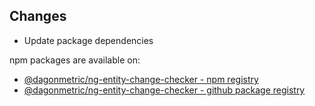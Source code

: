 ## Changes

* Update package dependencies

npm packages are available on:

* [@dagonmetric/ng-entity-change-checker - npm registry](https://www.npmjs.com/package/@dagonmetric/ng-entity-change-checker)
* [@dagonmetric/ng-entity-change-checker - github package registry](https://github.com/DagonMetric/ng-entity-change-checker/packages)
